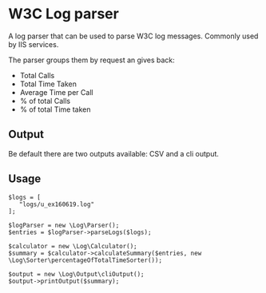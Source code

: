 # W3C Log parser
A log parser that can be used to parse W3C log messages. Commonly used by IIS services.

The parser groups them by request an gives back:
* Total Calls
* Total Time Taken
* Average Time per Call
* % of total Calls
* % of total Time taken

## Output
Be default there are two outputs available: CSV and a cli output.

## Usage
```
$logs = [
   "logs/u_ex160619.log"
];

$logParser = new \Log\Parser();
$entries = $logParser->parseLogs($logs);

$calculator = new \Log\Calculator();
$summary = $calculator->calculateSummary($entries, new \Log\Sorter\percentageOfTotalTimeSorter());

$output = new \Log\Output\cliOutput();
$output->printOutput($summary);
``` 
